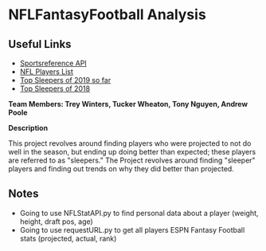 # NFLFantasyFootball Analysis

## Useful Links
- [Sportsreference API](https://sportsreference.readthedocs.io/en/stable/nfl.html)
- [NFL Players List](https://www.pro-football-reference.com)
- [Top Sleepers of 2019 so far](https://www.espn.com/fantasy/football/story/_/page/imagined070119/fantasy-football-sleepers-busts-breakouts-2019)
- [Top Sleepers of 2018](https://www.espn.com/fantasy/football/story/_/page/imagined/fantasy-football-sleepers-busts-breakouts-2018)

**Team Members: Trey Winters, Tucker Wheaton, Tony Nguyen, Andrew Poole**

**Description**

This project revolves around finding players who were projected to not do well in the season, but ending up doing better than expected; these players are referred to as "sleepers." 
The Project revolves around finding "sleeper" players and finding out trends on why they did better than projected.

## Notes
- Going to use NFLStatAPI.py to find personal data about a player (weight, height, draft pos, age)
- Going to use requestURL.py to get all players ESPN Fantasy Football stats (projected, actual, rank) 
